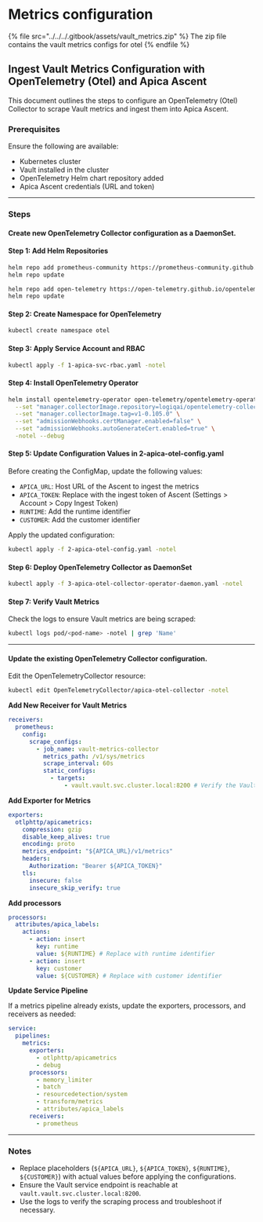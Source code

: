 # Metrics configuration

{% file src="../../../.gitbook/assets/vault_metrics.zip" %}
The zip file contains the vault metrics configs for otel
{% endfile %}

## Ingest Vault Metrics Configuration with OpenTelemetry (Otel) and Apica Ascent

This document outlines the steps to configure an OpenTelemetry (Otel) Collector to scrape Vault metrics and ingest them into Apica Ascent.

### Prerequisites

Ensure the following are available:

* Kubernetes cluster
* Vault installed in the cluster
* OpenTelemetry Helm chart repository added
* Apica Ascent credentials (URL and token)

***

### Steps

#### Create new OpenTelemetry Collector configuration as a DaemonSet.

#### Step 1: Add Helm Repositories

```bash
helm repo add prometheus-community https://prometheus-community.github.io/helm-charts
helm repo update

helm repo add open-telemetry https://open-telemetry.github.io/opentelemetry-helm-charts
helm repo update
```

#### Step 2: Create Namespace for OpenTelemetry

```bash
kubectl create namespace otel
```

#### Step 3: Apply Service Account and RBAC

```bash
kubectl apply -f 1-apica-svc-rbac.yaml -notel
```

#### Step 4: Install OpenTelemetry Operator

```bash
helm install opentelemetry-operator open-telemetry/opentelemetry-operator \
  --set "manager.collectorImage.repository=logiqai/opentelemetry-collector-k8s" \
  --set "manager.collectorImage.tag=v1-0.105.0" \
  --set "admissionWebhooks.certManager.enabled=false" \
  --set "admissionWebhooks.autoGenerateCert.enabled=true" \
  -notel --debug
```

#### Step 5: Update Configuration Values in 2-apica-otel-config.yaml

Before creating the ConfigMap, update the following values:

* `APICA_URL`: Host URL of the Ascent to ingest the metrics
* `APICA_TOKEN`: Replace with the ingest token of Ascent (Settings > Account > Copy Ingest Token)
* `RUNTIME`: Add the runtime identifier
* `CUSTOMER`: Add the customer identifier

Apply the updated configuration:

```bash
kubectl apply -f 2-apica-otel-config.yaml -notel
```

#### Step 6: Deploy OpenTelemetry Collector as DaemonSet

```bash
kubectl apply -f 3-apica-otel-collector-operator-daemon.yaml -notel
```

#### Step 7: Verify Vault Metrics

Check the logs to ensure Vault metrics are being scraped:

```bash
kubectl logs pod/<pod-name> -notel | grep 'Name'
```

***

#### Update the existing OpenTelemetry Collector configuration.

Edit the OpenTelemetryCollector resource:

```bash
kubectl edit OpenTelemetryCollector/apica-otel-collector -notel
```

**Add New Receiver for Vault Metrics**

```yaml
receivers:
  prometheus:
    config:
      scrape_configs:
        - job_name: vault-metrics-collector
          metrics_path: /v1/sys/metrics
          scrape_interval: 60s
          static_configs:
            - targets:
                - vault.vault.svc.cluster.local:8200 # Verify the Vault service endpoint
```

**Add Exporter for Metrics**

```yaml
exporters:
  otlphttp/apicametrics:
    compression: gzip
    disable_keep_alives: true
    encoding: proto
    metrics_endpoint: "${APICA_URL}/v1/metrics"
    headers:
      Authorization: "Bearer ${APICA_TOKEN}"
    tls:
      insecure: false
      insecure_skip_verify: true
```

**Add processors**

```yaml
processors:
  attributes/apica_labels:
    actions:
      - action: insert
        key: runtime
        value: ${RUNTIME} # Replace with runtime identifier
      - action: insert
        key: customer
        value: ${CUSTOMER} # Replace with customer identifier
```

**Update Service Pipeline**

If a metrics pipeline already exists, update the exporters, processors, and receivers as needed:

```yaml
service:
  pipelines:
    metrics:
      exporters:
        - otlphttp/apicametrics
        - debug
      processors:
        - memory_limiter
        - batch
        - resourcedetection/system
        - transform/metrics
        - attributes/apica_labels
      receivers:
        - prometheus
```

***

### Notes

* Replace placeholders (`${APICA_URL}`, `${APICA_TOKEN}`, `${RUNTIME}`, `${CUSTOMER}`) with actual values before applying the configurations.
* Ensure the Vault service endpoint is reachable at `vault.vault.svc.cluster.local:8200`.
* Use the logs to verify the scraping process and troubleshoot if necessary.
